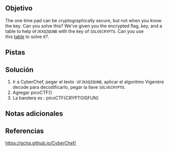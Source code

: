 ## Objetivo
The one time pad can be cryptographically secure, but not when you know the key. Can you solve this? We've given you the encrypted flag, key, and a table to help `UFJKXQZQUNB` with the key of `SOLVECRYPTO`. Can you use this [table](https://jupiter.challenges.picoctf.org/static/1fd21547c154c678d2dab145c29f1d79/table.txt) to solve it?.

## Pistas
## Solución
1. Ir a CyberChef, pegar el texto  `UFJKXQZQUNB`,  aplicar el algoritmo Vigenère decode para decodificarlo, pegar la llave `SOLVECRYPTO`.
2. Agregar picoCTF{}
3. La bandera es :
picoCTF{CRYPTOISFUN}
## Notas adicionales
## Referencias
https://gchq.github.io/CyberChef/